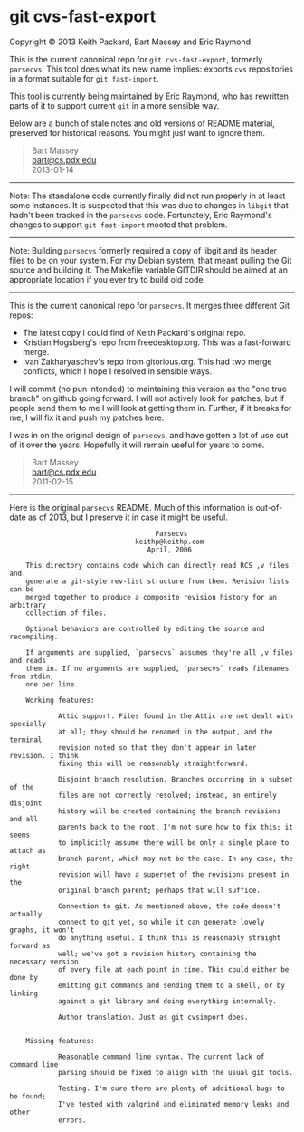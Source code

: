 # git cvs-fast-export
Copyright © 2013 Keith Packard, Bart Massey and Eric Raymond

This is the current canonical repo for `git
cvs-fast-export`, formerly `parsecvs`. This tool does what
its new name implies: exports `cvs` repositories in a format
suitable for `git fast-import`.

This tool is currently being maintained by Eric Raymond, who
has rewritten parts of it to support current `git` in a more
sensible way.

Below are a bunch of stale notes and old versions of README
material, preserved for historical reasons. You might just
want to ignore them.

> Bart Massey  
> bart@cs.pdx.edu  
> 2013-01-14

-----

Note: The standalone code currently finally did not run
properly in at least some instances. It is suspected that
this was due to changes in `libgit` that hadn't been tracked
in the `parsecvs` code. Fortunately, Eric Raymond's changes to
support `git fast-import` mooted that problem.

-----

Note: Building `parsecvs` formerly required a copy of libgit
and its header files to be on your system. For my Debian
system, that meant pulling the Git source and building
it. The Makefile variable GITDIR should be aimed at an
appropriate location if you ever try to build old code.

-----

This is the current canonical repo for `parsecvs`. It merges
three different Git repos:

  * The latest copy I could find of Keith Packard's original repo.
  * Kristian Hogsberg's repo from freedesktop.org. This was
    a fast-forward merge.
  * Ivan Zakharyaschev's repo from gitorious.org. This had two
    merge conflicts, which I hope I resolved in sensible ways.

I will commit (no pun intended) to maintaining this version
as the "one true branch" on github going forward. I will not
actively look for patches, but if people send them to me I
will look at getting them in. Further, if it breaks for me,
I will fix it and push my patches here.

I was in on the original design of `parsecvs`, and have gotten
a lot of use out of it over the years. Hopefully it will
remain useful for years to come.

>Bart Massey  
>bart@cs.pdx.edu   
>2011-02-15

-----

Here is the original `parsecvs` README. Much of this
information is out-of-date as of 2013, but I preserve it in
case it might be useful.

                                        Parsecvs
                                   keithp@keithp.com
                                      April, 2006

        This directory contains code which can directly read RCS ,v files and
        generate a git-style rev-list structure from them. Revision lists can be
        merged together to produce a composite revision history for an arbitrary
        collection of files.

        Optional behaviors are controlled by editing the source and recompiling.

        If arguments are supplied, `parsecvs` assumes they're all ,v files and reads
        them in. If no arguments are supplied, `parsecvs` reads filenames from stdin,
        one per line.

        Working features:

                Attic support. Files found in the Attic are not dealt with specially
                at all; they should be renamed in the output, and the terminal
                revision noted so that they don't appear in later revision. I think
                fixing this will be reasonably straightforward.

                Disjoint branch resolution. Branches occurring in a subset of the
                files are not correctly resolved; instead, an entirely disjoint
                history will be created containing the branch revisions and all
                parents back to the root. I'm not sure how to fix this; it seems
                to implicitly assume there will be only a single place to attach as
                branch parent, which may not be the case. In any case, the right
                revision will have a superset of the revisions present in the
                original branch parent; perhaps that will suffice.

                Connection to git. As mentioned above, the code doesn't actually
                connect to git yet, so while it can generate lovely graphs, it won't
                do anything useful. I think this is reasonably straight forward as
                well; we've got a revision history containing the necessary version
                of every file at each point in time. This could either be done by
                emitting git commands and sending them to a shell, or by linking
                against a git library and doing everything internally.

                Author translation. Just as git cvsimport does.


        Missing features:

                Reasonable command line syntax. The current lack of command line
                parsing should be fixed to align with the usual git tools.

                Testing. I'm sure there are plenty of additional bugs to be found;
                I've tested with valgrind and eliminated memory leaks and other
                errors.

